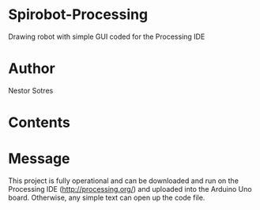 Spirobot-Processing
===================

Drawing robot with simple GUI coded for the Processing IDE

Author
======

Nestor Sotres

Contents
========

Message
=======

This project is fully operational and can be downloaded and run on the Processing IDE (http://processing.org/) and uploaded into the Arduino Uno board. Otherwise, any simple text can open up the code file.
